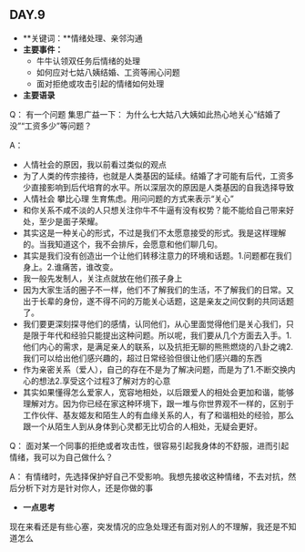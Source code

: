 ## DAY.9
+ **关键词：**情绪处理、亲邻沟通
+ **主要事件：**
    + 牛牛认领双任务后情绪的处理
    + 如何应对七姑八姨结婚、工资等闹心问题
    + 面对拒绝或攻击引起的情绪如何处理
+ **主要语录**

Q：
有一个问题 集思广益一下：
为什么七大姑八大姨如此热心地关心“结婚了没”“工资多少”等问题？

A：
- 人情社会的原因，我以前看过类似的观点
- 为了人类的传宗接待，也就是人类基因的延续。结婚了才可能有后代，工资多少直接影响到后代培育的水平。所以深层次的原因是人类基因的自我选择导致
- 人情社会 攀比心理 生育焦虑。用问问题的方式来表示“关心”
- 和你关系不咸不淡的人只想关注你牛不牛逼有没有权势？能不能给自己带来好处，至少是面子荣耀。
- 其实这是一种关心的形式，不过是我们不太愿意接受的形式。我是这样理解的。当我知道这个，我不会排斥，会愿意和他们聊几句。
- 其实是我们没有创造出一个让他们转移注意力的环境和话题。1.问题都在我们身上。2.谁痛苦，谁改变。
- 我一般先发制人，关注点就放在他们孩子身上
- 因为大家生活的圈子不一样，他们不了解我们的生活，不了解我们的日常。又出于长辈的身份，遂不得不问的万能关心话题，这是亲友之间仅剩的共同话题了。
- 我们要更深刻探寻他们的感情，认同他们，从心里面觉得他们是关心我们，只是限于年代和经验只能提出这种问题。所以呢，我们要从几个方面去入手。1.他们内心的需求，是满足亲人的联系，以及抗拒无聊的熊熊燃烧的八卦之魂2.我们可以给出他们感兴趣的，超过日常经验但很让他们感兴趣的东西
- 作为亲密关系（爱人），自己的存在不是为了解决问题，而是为了1.不断交换内心的想法2.享受这个过程3了解对方的心意
- 其实如果懂得怎么爱家人，宽容地相处，以后跟爱人的相处会更加和谐，能够理解对方。因为你已经在家这种环境下，跟一堆与你世界观不一样的，区别于工作伙伴、基友姬友和陌生人的有血缘关系的人，有了和谐相处的经验，那么跟一个从陌生人到从身体到心灵都无比切合的人相处，无疑会更好。

Q：
面对某一个同事的拒绝或者攻击性，很容易引起我身体的不舒服，进而引起情绪，我可以为自己做什么？

A：
有情绪时，先选择保护好自己不受影响。我想先接收这种情绪，不去对抗，然后分析下对方是针对你人，还是你做的事

+ **一点思考**

现在来看还是有些心塞，突发情况的应急处理还有面对别人的不理解，我还是不知道怎么